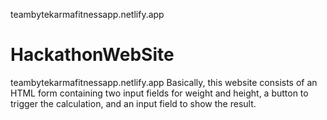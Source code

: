 teambytekarmafitnessapp.netlify.app

# HackathonWebSite
teambytekarmafitnessapp.netlify.app
Basically, this website consists of an HTML form containing two input fields for weight and height, a button to trigger the calculation, and an input field to show the result.
